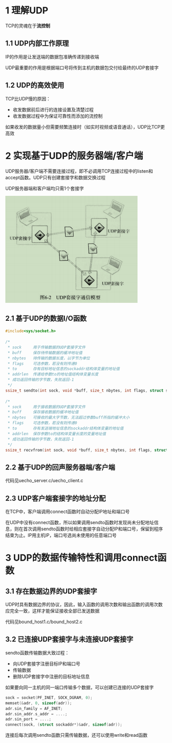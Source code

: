 # 1 理解UDP

TCP的灵魂在于**流控制**

## 1.1 UDP内部工作原理

IP的作用是让发送端的数据包准确传递到接收端

UDP最重要的作用是根据端口号将传到主机的数据包交付给最终的UDP套接字

## 1.2 UDP的高效使用

TCP比UDP慢的原因：

- 收发数据前后进行的连接设置及清楚过程
- 收发数据过程中为保证可靠性而添加的流控制

如果收发的数据量小但需要频繁连接时（如实时视频或语音通话），UDP比TCP更高效

# 2 实现基于UDP的服务器端/客户端

UDP服务器/客户端不需要连接过程，即不必调用TCP连接过程中的listen和accept函数。UDP只有创建套接字和数据交换过程

UDP服务器端和客户端均只需1个套接字

![image-20220104120110122](../images/image-20220104120110122.png)

## 2.1 基于UDP的数据I/O函数

```c
#include<sys/socket.h>

/*
 * sock		用于传输数据的UDP套接字文件
 * buff		保存待传输数据的缓冲地址值
 * nbytes	待传输的数据长度，以字节为单位
 * flags	可选参数，若没有则传递0
 * to		存有目标地址信息的sockaddr结构体变量的地址值
 * addrlen	传递给参数to的地址值结构体变量长度
 * 成功返回传输的字节数，失败返回-1
 */
ssize_t sendto(int sock, void *buff, size_t nbytes, int flags, struct sockaddr *to, socklen_t *addrlen);

/*
 * sock		用于接收数据的UDP套接字文件
 * buff		保存接收数据的缓冲地址值
 * nbytes	可接收的最大字节数，无法超过参数buff所指的缓冲大小
 * flags	可选参数，若没有则传递0
 * to		存有发送端地址信息的sockaddr结构体变量的地址值
 * addrlen	保存参数to的结构体变量长度的变量地址值
 * 成功返回传输的字节数，失败返回-1
 */
ssize_t recvfrom(int sock, void *buff, size_t nbytes, int flags, struct sockaddr *to, socklen_t addrlen);
```

## 2.2 基于UDP的回声服务器端/客户端

代码见uecho_server.c/uecho_client.c

## 2.3 UDP客户端套接字的地址分配

在TCP中，客户端调用connect函数时自动分配IP地址和端口号

在UDP中没有connect函数，所以如果调用sendto函数时发现尚未分配地址信息，则在首次调用sendto函数时给相应套接字自动分配IP和端口号，保留到程序结束为止。IP用主机IP，端口号选尚未使用的任意端口号

# 3 UDP的数据传输特性和调用connect函数

## 3.1 存在数据边界的UDP套接字

UDP时具有数据边界的协议，因此，输入函数的调用次数和输出函数的调用次数应完全一致，这样才能保证接收全部已发送数据

代码见bound_host1.c/bound_host2.c

## 3.2 已连接UDP套接字与未连接UDP套接字

sendto函数传输数据大致过程：

- 向UDP套接字注册目标IP和端口号
- 传输数据
- 删除UDP套接字中注册的目标地址信息

如果要向同一主机的同一端口传输多个数据，可以创建已连接的UDP套接字

```c
sock = socket(PF_INET, SOCK_DGRAM, 0);
memset(&adr, 0, sizeof(adr));
adr.sin_family = AF_INET;
adr.sin_addr.s_addr = ....;
adr.sin_port = ....;
connect(sock, (struct sockaddr*)&adr, sizeof(adr));
```

连接后每次调用sendto函数只需传输数据，还可以使用write和read函数